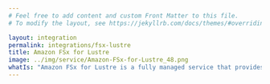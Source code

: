 ```yaml
---
# Feel free to add content and custom Front Matter to this file.
# To modify the layout, see https://jekyllrb.com/docs/themes/#overriding-theme-defaults

layout: integration
permalink: integrations/fsx-lustre
title: Amazon FSx for Lustre
image: ../img/service/Amazon-FSx-for-Lustre_48.png
whatIs: "Amazon FSx for Lustre is a fully managed service that provides cost-effective, high-performance, scalable storage for compute workloads. Many workloads such as machine learning, high performance computing (HPC), video rendering, and financial simulations depend on compute instances accessing the same set of data through high-performance shared storage."
---
```

